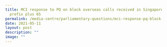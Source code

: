 ```yaml
---
title: MCI response to PQ on block overseas calls received in Singapore carrying
  prefix plus 65
permalink: /media-centre/parliamentary-questions/mci-response-pq-block-overseas-calls-sg-carrying-prefix-65/
date: 2021-05-11
layout: post
description: ""
image: ""
---
```

